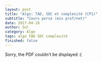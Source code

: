 ```yaml
---
layout: post
title: "Algo: TAD, SDC et complexité (CP1)"
subtitle: "Cours perso (mix prof/net)"
date: 2017-04-10
author: Sol
category: Algo
tags: algo TAD SDC complexité
finished: false
---
```



<object data="/00illustrations/pdf/AlgoCoursPerso.pdf" width="120%" height="10000" type='application/pdf' style="margin-left: -100px">
<p>Sorry, the PDF couldn't be displayed :(</p>
</object>